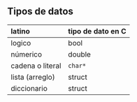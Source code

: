 





## Tipos de datos

| latino | tipo de dato en C |
| :--- | :--- |
| logico | bool |
| númerico | double |
| cadena o literal | `char*` |
| lista \(arreglo\) | struct |
| diccionario | struct |











